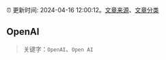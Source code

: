 :alarm_clock: 更新时间: 2024-04-16 12:00:12。[文章来源](/README.md)、[文章分类](/TAGS.md)

## OpenAI


> 关键字：`OpenAI`、`Open AI`



